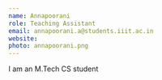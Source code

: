 ```yaml
---
name: Annapoorani
role: Teaching Assistant
email: annapoorani.a@students.iiit.ac.in
website:
photo: annapoorani.png
---
```


I am an M.Tech CS student
